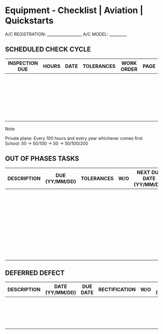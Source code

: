 # Equipment - Checklist | Aviation | Quickstarts

A/C REGISTRATION: __________________  A/C MODEL: _________

## SCHEDULED CHECK CYCLE

| INSPECTION DUE     | HOURS   | DATE     | TOLERANCES | WORK ORDER | PAGE |
| ------------------ | ------- | -------- | ---------- | ---------- | ---- |
|                      |         |          |            |            |      |
|                      |         |          |            |            |      |
|                      |         |          |            |            |      |
|                      |         |          |            |            |      |
|                      |         |          |            |            |      |
|                      |         |          |            |            |      |

> [!NOTE]
> Private plane: Every 100 hours and every year whichever comes first
> School: 50 -> 50/100 -> 50 -> 50/100/200

## OUT OF PHASES TASKS

| DESCRIPTION        | DUE (YY/MM/DD) | TOLERANCES | W/O        | NEXT DUE DATE (YY/MM/DD) | PAGE |
| ------------------ | -------------- | ---------- | ---------- | ------------------------ | ---- |
|                      |                |            |            |                          |      |
|                      |                |            |            |                          |      |
|                      |                |            |            |                          |      |
|                      |                |            |            |                          |      |
|                      |                |            |            |                          |      |
|                      |                |            |            |                          |      |
|                      |                |            |            |                          |      |
|                      |                |            |            |                          |      |
|                      |                |            |            |                          |      |

## DEFERRED DEFECT

| DESCRIPTION        | DATE (YY/MM/DD) | DUE DATE | RECTIFICATION | W/O           | DATE (YY/MM/DD) | PAGE |
| ------------------ | --------------- | -------- | ------------- | ------------- | --------------- | ---- |
|                      |                 |          |               |               |                 |      |
|                      |                 |          |               |               |                 |      |
|                      |                 |          |               |               |                 |      |
|                      |                 |          |               |               |                 |      |